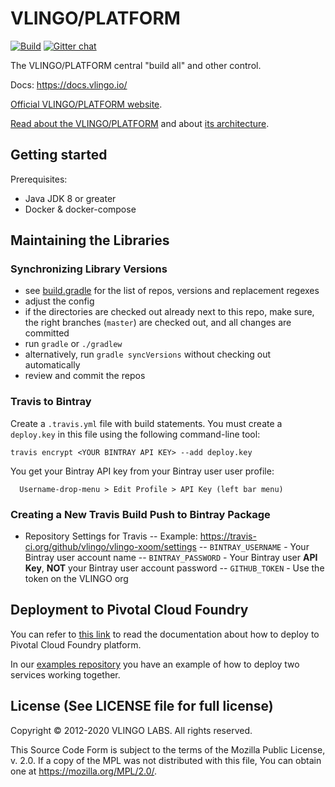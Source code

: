 # VLINGO/PLATFORM

[![Build](https://github.com/vlingo/vlingo-platform/workflows/Release/badge.svg)](https://github.com/vlingo/vlingo-platform/actions?query=workflow%3ARelease) [![Gitter chat](https://badges.gitter.im/gitterHQ/gitter.png)](https://gitter.im/vlingo-platform-java/community)

The VLINGO/PLATFORM central "build all" and other control.

Docs: https://docs.vlingo.io/

[Official VLINGO/PLATFORM website](https://vlingo.io/).

[Read about the VLINGO/PLATFORM](https://docs.vlingo.io/) and about [its architecture](https://docs.vlingo.io/architecture).


## Getting started

Prerequisites:
* Java JDK 8 or greater
* Docker & docker-compose

## Maintaining the Libraries

### Synchronizing Library Versions

- see [build.gradle](build.gradle) for the list of repos, versions and replacement regexes
- adjust the config
- if the directories are checked out already next to this repo, make sure, the right branches (`master`) are checked out, and all changes are committed
- run `gradle` or `./gradlew`
- alternatively, run `gradle syncVersions` without checking out automatically
- review and commit the repos

### Travis to Bintray

Create a `.travis.yml` file with build statements. You must create a `deploy.key` in this file using the following command-line tool:

```
travis encrypt <YOUR BINTRAY API KEY> --add deploy.key
```
You get your Bintray API key from your Bintray user user profile:

```
  Username-drop-menu > Edit Profile > API Key (left bar menu)
```

### Creating a New Travis Build Push to Bintray Package

- Repository Settings for Travis
-- Example: https://travis-ci.org/github/vlingo/vlingo-xoom/settings
-- `BINTRAY_USERNAME` - Your Bintray user account name
-- `BINTRAY_PASSWORD` - Your Bintray user **API Key**, **NOT** your Bintray user account password
-- `GITHUB_TOKEN` - Use the token on the VLINGO org


## Deployment to Pivotal Cloud Foundry

You can refer to [this link](PivotalCloudFoundry/DEPLOY.md) to read the documentation about how to deploy to Pivotal Cloud Foundry platform.

In our [examples repository](https://github.com/vlingo/vlingo-examples) you have an example of how to deploy two services working together.


License (See LICENSE file for full license)
-------------------------------------------
Copyright © 2012-2020 VLINGO LABS. All rights reserved.

This Source Code Form is subject to the terms of the
Mozilla Public License, v. 2.0. If a copy of the MPL
was not distributed with this file, You can obtain
one at https://mozilla.org/MPL/2.0/.
